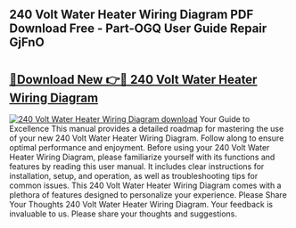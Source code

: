 ## 240 Volt Water Heater Wiring Diagram PDF Download Free - Part-OGQ User Guide Repair GjFnO

# <h2><a href="http://dfkh2f.blite.top/?on=240+Volt+Water+Heater+Wiring+Diagram">🔗Download New 👉🔴 240 Volt Water Heater Wiring Diagram</a></h2>

[![240 Volt Water Heater Wiring Diagram download](https://i.imgur.com/lujVjoI.png)](http://dfkh2f.blite.top/?on=240+Volt+Water+Heater+Wiring+Diagram)
Your Guide to Excellence This manual provides a detailed roadmap for mastering the use of your new 240 Volt Water Heater Wiring Diagram. Follow along to ensure optimal performance and enjoyment. Before using your 240 Volt Water Heater Wiring Diagram, please familiarize yourself with its functions and features by reading this user manual. It includes clear instructions for installation, setup, and operation, as well as troubleshooting tips for common issues. This 240 Volt Water Heater Wiring Diagram comes with a plethora of features designed to personalize your experience. Please Share Your Thoughts 240 Volt Water Heater Wiring Diagram. Your feedback is invaluable to us. Please share your thoughts and suggestions.
